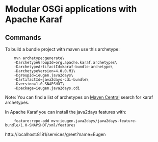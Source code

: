 Modular OSGi applications with Apache Karaf
===========================================

Commands
--------

To build a bundle project with maven use this archetype:
~~~
    mvn archetype:generate\
    -DarchetypeGroupId=org.apache.karaf.archetypes\
    -DarchetypeArtifactId=karaf-bundle-archetype\
    -DarchetypeVersion=4.0.0.M1\
    -DgroupId=ieugen.java2days\
    -DartifactId=java2days-cdi-bundle\
    -Dversion=1.0-SNAPSHOT\
    -Dpackage=ieugen.java2days.cdi
~~~

Note: You can find a list of archetypes on [Maven Central](http://search.maven.org/#search%7Cga%7C1%7Cg%3A%22org.apache.karaf.archetypes%22) search for karaf archetypes.

In Apache Karaf you can install the java2days features with:
~~~
    feature:repo-add mvn:ieugen.java2days/java2days-feature-bundle/1.0-SNAPSHOT/xml/features
~~~

http://localhost:8181/services/greet?name=Eugen